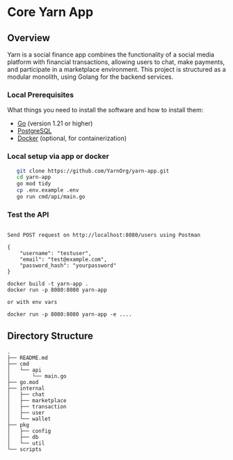 # Core Yarn App

## Overview

Yarn is a social finance app combines the functionality of a social media platform with financial transactions, allowing users to chat, make payments, and participate in a marketplace environment. This project is structured as a modular monolith, using Golang for the backend services.

### Local Prerequisites

What things you need to install the software and how to install them:

- [Go](https://golang.org/dl/) (version 1.21 or higher)
- [PostgreSQL](https://www.postgresql.org/download/)
- [Docker](https://docs.docker.com/get-docker/) (optional, for containerization)

### Local setup via app or docker

```bash
   git clone https://github.com/YarnOrg/yarn-app.git
   cd yarn-app
   go mod tidy
   cp .env.example .env
   go run cmd/api/main.go
```

### Test the API


```

Send POST request on http://localhost:8080/users using Postman

{
    "username": "testuser",
    "email": "test@example.com",
    "password_hash": "yourpassword"
}

```

```
docker build -t yarn-app .
docker run -p 8080:8080 yarn-app

or with env vars

docker run -p 8080:8080 yarn-app -e ....
```

## Directory Structure

```
.
├── README.md
├── cmd
│   └── api
│       └── main.go
├── go.mod
├── internal
│   ├── chat
│   ├── marketplace
│   ├── transaction
│   ├── user
│   └── wallet
├── pkg
│   ├── config
│   ├── db
│   └── util
└── scripts
```

